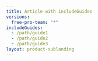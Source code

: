 ```yaml
---
title: Article with includeGuides
versions:
  free-pro-team: "*"
includeGuides:
  - /path/guide1
  - /path/guide2
  - /path/guide3
layout: product-sublanding
---
```

